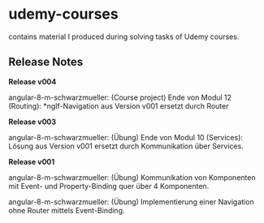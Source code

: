 # udemy-courses

contains material I produced during solving tasks of Udemy courses.

## Release Notes

__Release v004__

angular-8-m-schwarzmueller: (Course project) Ende von Modul 12 (Routing): *ngIf-Navigation aus Version v001 ersetzt durch Router

__Release v003__

angular-8-m-schwarzmueller: (Übung) Ende von Modul 10 (Services): Lösung aus Version v001 ersetzt durch Kommunikation über Services.

__Release v001__

angular-8-m-schwarzmueller: (Übung) Kommunikation von Komponenten mit Event- und Property-Binding quer über 4 Komponenten.

angular-8-m-schwarzmueller: (Übung) Implementierung einer Navigation ohne Router mittels Event-Binding.

